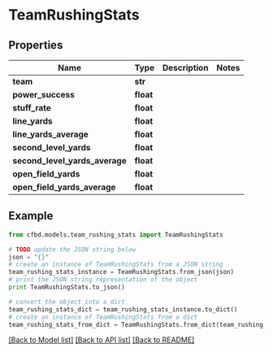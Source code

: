 # TeamRushingStats


## Properties
Name | Type | Description | Notes
------------ | ------------- | ------------- | -------------
**team** | **str** |  | 
**power_success** | **float** |  | 
**stuff_rate** | **float** |  | 
**line_yards** | **float** |  | 
**line_yards_average** | **float** |  | 
**second_level_yards** | **float** |  | 
**second_level_yards_average** | **float** |  | 
**open_field_yards** | **float** |  | 
**open_field_yards_average** | **float** |  | 

## Example

```python
from cfbd.models.team_rushing_stats import TeamRushingStats

# TODO update the JSON string below
json = "{}"
# create an instance of TeamRushingStats from a JSON string
team_rushing_stats_instance = TeamRushingStats.from_json(json)
# print the JSON string representation of the object
print TeamRushingStats.to_json()

# convert the object into a dict
team_rushing_stats_dict = team_rushing_stats_instance.to_dict()
# create an instance of TeamRushingStats from a dict
team_rushing_stats_from_dict = TeamRushingStats.from_dict(team_rushing_stats_dict)
```
[[Back to Model list]](../README.md#documentation-for-models) [[Back to API list]](../README.md#documentation-for-api-endpoints) [[Back to README]](../README.md)


